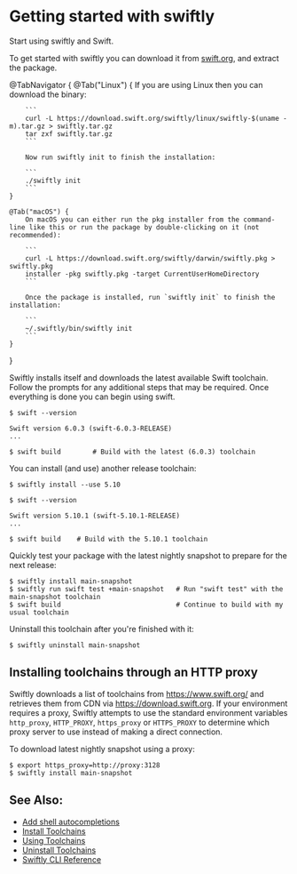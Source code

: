 # Getting started with swiftly

Start using swiftly and Swift.

To get started with swiftly you can download it from [swift.org](https://swift.org/download), and extract the package.

@TabNavigator {
    @Tab("Linux") {
        If you are using Linux then you can download the binary:

        ```
        curl -L https://download.swift.org/swiftly/linux/swiftly-$(uname -m).tar.gz > swiftly.tar.gz
        tar zxf swiftly.tar.gz
        ```

        Now run swiftly init to finish the installation:

        ```
        ./swiftly init
        ```
    }

    @Tab("macOS") {
        On macOS you can either run the pkg installer from the command-line like this or run the package by double-clicking on it (not recommended):

        ```
        curl -L https://download.swift.org/swiftly/darwin/swiftly.pkg > swiftly.pkg
        installer -pkg swiftly.pkg -target CurrentUserHomeDirectory
        ```

        Once the package is installed, run `swiftly init` to finish the installation:

        ```
        ~/.swiftly/bin/swiftly init
        ```
    }
}

Swiftly installs itself and downloads the latest available Swift toolchain.
Follow the prompts for any additional steps that may be required.
Once everything is done you can begin using swift.

```
$ swift --version

Swift version 6.0.3 (swift-6.0.3-RELEASE)
...

$ swift build        # Build with the latest (6.0.3) toolchain
```

You can install (and use) another release toolchain:

```
$ swiftly install --use 5.10

$ swift --version

Swift version 5.10.1 (swift-5.10.1-RELEASE)
...

$ swift build    # Build with the 5.10.1 toolchain
```

Quickly test your package with the latest nightly snapshot to prepare for the next release:

```
$ swiftly install main-snapshot
$ swiftly run swift test +main-snapshot   # Run "swift test" with the main-snapshot toolchain
$ swift build                             # Continue to build with my usual toolchain
```

Uninstall this toolchain after you're finished with it:

```
$ swiftly uninstall main-snapshot
```

## Installing toolchains through an HTTP proxy

Swiftly downloads a list of toolchains from https://www.swift.org/ and retrieves them from CDN via https://download.swift.org.
If your environment requires a proxy, Swiftly attempts to use the standard environment variables `http_proxy`, `HTTP_PROXY`, `https_proxy` or `HTTPS_PROXY` to determine which proxy server to use instead of making a direct connection.

To download latest nightly snapshot using a proxy:
```
$ export https_proxy=http://proxy:3128
$ swiftly install main-snapshot
```

## See Also:

- [Add shell autocompletions](shell-autocompletion)
- [Install Toolchains](install-toolchains)
- [Using Toolchains](use-toolchains)
- [Uninstall Toolchains](uninstall-toolchains)
- [Swiftly CLI Reference](swiftly-cli-reference)


